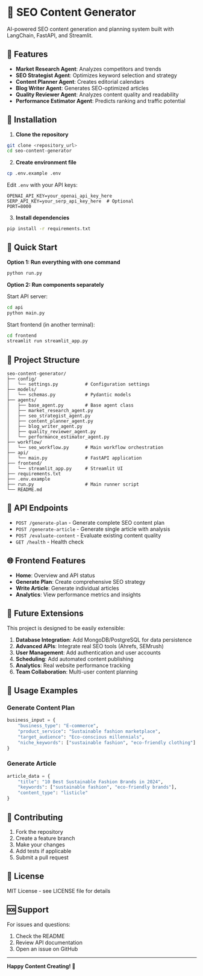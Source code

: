 # 🚀 SEO Content Generator

AI-powered SEO content generation and planning system built with LangChain, FastAPI, and Streamlit.

## 🌟 Features

- **Market Research Agent**: Analyzes competitors and trends
- **SEO Strategist Agent**: Optimizes keyword selection and strategy
- **Content Planner Agent**: Creates editorial calendars
- **Blog Writer Agent**: Generates SEO-optimized articles
- **Quality Reviewer Agent**: Analyzes content quality and readability
- **Performance Estimator Agent**: Predicts ranking and traffic potential

## 🔧 Installation

1. **Clone the repository**
```bash
git clone <repository_url>
cd seo-content-generator
```

2. **Create environment file**
```bash
cp .env.example .env
```

Edit `.env` with your API keys:
```
OPENAI_API_KEY=your_openai_api_key_here
SERP_API_KEY=your_serp_api_key_here  # Optional
PORT=8000
```

3. **Install dependencies**
```bash
pip install -r requirements.txt
```

## 🚀 Quick Start

**Option 1: Run everything with one command**
```bash
python run.py
```

**Option 2: Run components separately**

Start API server:
```bash
cd api
python main.py
```

Start frontend (in another terminal):
```bash
cd frontend
streamlit run streamlit_app.py
```

## 📁 Project Structure

```
seo-content-generator/
├── config/
│   └── settings.py          # Configuration settings
├── models/
│   └── schemas.py           # Pydantic models
├── agents/
│   ├── base_agent.py        # Base agent class
│   ├── market_research_agent.py
│   ├── seo_strategist_agent.py
│   ├── content_planner_agent.py
│   ├── blog_writer_agent.py
│   ├── quality_reviewer_agent.py
│   └── performance_estimator_agent.py
├── workflow/
│   └── seo_workflow.py      # Main workflow orchestration
├── api/
│   └── main.py              # FastAPI application
├── frontend/
│   └── streamlit_app.py     # Streamlit UI
├── requirements.txt
├── .env.example
├── run.py                   # Main runner script
└── README.md
```

## 🔌 API Endpoints

- `POST /generate-plan` - Generate complete SEO content plan
- `POST /generate-article` - Generate single article with analysis
- `POST /evaluate-content` - Evaluate existing content quality
- `GET /health` - Health check

## 🌐 Frontend Features

- **Home**: Overview and API status
- **Generate Plan**: Create comprehensive SEO strategy
- **Write Article**: Generate individual articles
- **Analytics**: View performance metrics and insights

## 🔮 Future Extensions

This project is designed to be easily extensible:

1. **Database Integration**: Add MongoDB/PostgreSQL for data persistence
2. **Advanced APIs**: Integrate real SEO tools (Ahrefs, SEMrush)
3. **User Management**: Add authentication and user accounts
4. **Scheduling**: Add automated content publishing
5. **Analytics**: Real website performance tracking
6. **Team Collaboration**: Multi-user content planning

## 📝 Usage Examples

### Generate Content Plan
```python
business_input = {
    "business_type": "E-commerce",
    "product_service": "Sustainable fashion marketplace",
    "target_audience": "Eco-conscious millennials",
    "niche_keywords": ["sustainable fashion", "eco-friendly clothing"]
}
```

### Generate Article
```python
article_data = {
    "title": "10 Best Sustainable Fashion Brands in 2024",
    "keywords": ["sustainable fashion", "eco-friendly brands"],
    "content_type": "listicle"
}
```

## 🤝 Contributing

1. Fork the repository
2. Create a feature branch
3. Make your changes
4. Add tests if applicable
5. Submit a pull request

## 📄 License

MIT License - see LICENSE file for details

## 🆘 Support

For issues and questions:
1. Check the README
2. Review API documentation
3. Open an issue on GitHub

---

**Happy Content Creating! 🚀**